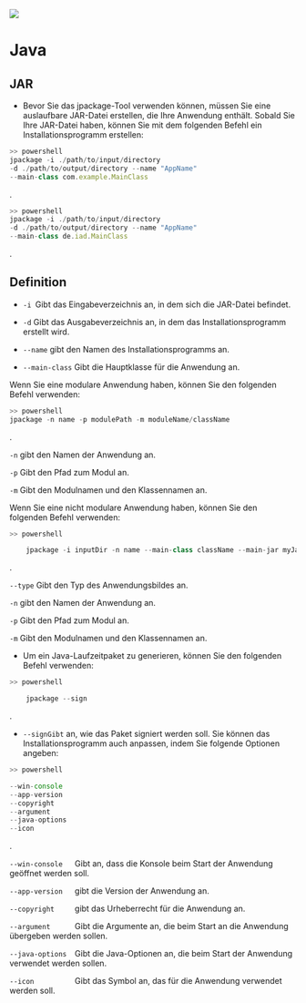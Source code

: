 ![](.\screens\java.ico)

   # Java
## JAR


-   Bevor Sie das jpackage-Tool verwenden können,
    müssen Sie eine auslaufbare JAR-Datei erstellen,
    die Ihre Anwendung enthält. Sobald Sie Ihre JAR-Datei haben,
    können Sie mit dem folgenden Befehl ein Installationsprogramm erstellen:



```js
>> powershell
jpackage -i ./path/to/input/directory 
-d ./path/to/output/directory --name "AppName" 
--main-class com.example.MainClass

```
.

```js
>> powershell
jpackage -i ./path/to/input/directory 
-d ./path/to/output/directory --name "AppName" 
--main-class de.iad.MainClass

```
.

## Definition

- ```-i ```Gibt das Eingabeverzeichnis an,
in dem sich die JAR-Datei befindet.
- ```-d``` Gibt das Ausgabeverzeichnis an,
 in dem das Installationsprogramm erstellt wird.
- ```--name``` gibt den Namen des Installationsprogramms an.

- ```--main-class``` Gibt die Hauptklasse für die Anwendung an.

Wenn Sie eine modulare Anwendung haben, können Sie den folgenden Befehl verwenden:


```js
>> powershell
jpackage -n name -p modulePath -m moduleName/className

```
.


```-n``` gibt den Namen der Anwendung an.

```-p``` Gibt den Pfad zum Modul an.

```-m``` Gibt den Modulnamen und den Klassennamen an.


Wenn Sie eine nicht modulare Anwendung haben, können Sie den folgenden Befehl verwenden:

```js
>> powershell

    jpackage -i inputDir -n name --main-class className --main-jar myJar.jar

```
.

```--type``` Gibt den Typ des Anwendungsbildes an.

```-n``` gibt den Namen der Anwendung an.

```-p``` Gibt den Pfad zum Modul an.

```-m``` Gibt den Modulnamen und den Klassennamen an.



-   Um ein Java-Laufzeitpaket zu generieren,
    können Sie den folgenden Befehl verwenden:


```js
>> powershell

    jpackage --sign

```
.

-   ```--signGibt``` an, wie das Paket signiert werden soll.
    Sie können das Installationsprogramm auch anpassen,
    indem Sie folgende Optionen angeben:

```js
>> powershell

--win-console
--app-version
--copyright
--argument
--java-options
--icon

```
.

```--win-console   ```Gibt an, dass die Konsole beim Start
                      der Anwendung geöffnet werden soll.

```--app-version   ```gibt die Version der Anwendung an.

```--copyright     ```gibt das Urheberrecht für die Anwendung an.

```--argument      ```Gibt die Argumente an,
                      die beim Start an die Anwendung übergeben werden sollen.

```--java-options  ```Gibt die Java-Optionen an,
                      die beim Start der Anwendung verwendet werden sollen.

```--icon          ```Gibt das Symbol an, das für die Anwendung verwendet werden soll.
